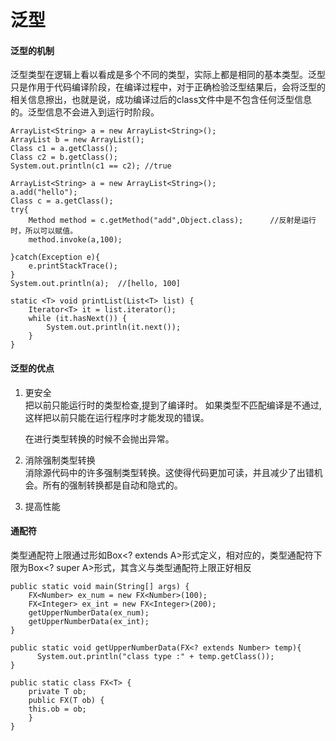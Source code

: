 # 泛型

#### 泛型的机制

泛型类型在逻辑上看以看成是多个不同的类型，实际上都是相同的基本类型。泛型只是作用于代码编译阶段，在编译过程中，对于正确检验泛型结果后，会将泛型的相关信息擦出，也就是说，成功编译过后的class文件中是不包含任何泛型信息的。泛型信息不会进入到运行时阶段。

```
ArrayList<String> a = new ArrayList<String>();  
ArrayList b = new ArrayList();  
Class c1 = a.getClass();  
Class c2 = b.getClass();  
System.out.println(c1 == c2); //true
```

```
ArrayList<String> a = new ArrayList<String>();  
a.add("hello");  
Class c = a.getClass();  
try{  
    Method method = c.getMethod("add",Object.class);      //反射是运行时，所以可以赋值。
    method.invoke(a,100);  

}catch(Exception e){  
    e.printStackTrace();  
}
System.out.println(a);  //[hello, 100]
```

```
static <T> void printList(List<T> list) {  
    Iterator<T> it = list.iterator();  
    while (it.hasNext()) {  
        System.out.println(it.next());  
    }  
}
```

#### 泛型的优点

1. 更安全  
   把以前只能运行时的类型检查,提到了编译时。 如果类型不匹配编译是不通过,这样把以前只能在运行程序时才能发现的错误。

   在进行类型转换的时候不会抛出异常。

2. 消除强制类型转换  
   消除源代码中的许多强制类型转换。这使得代码更加可读，并且减少了出错机会。所有的强制转换都是自动和隐式的。

3. 提高性能

#### 通配符

类型通配符上限通过形如Box&lt;? extends A&gt;形式定义，相对应的，类型通配符下限为Box&lt;? super A&gt;形式，其含义与类型通配符上限正好相反

```
public static void main(String[] args) {  
    FX<Number> ex_num = new FX<Number>(100);  
    FX<Integer> ex_int = new FX<Integer>(200);  
    getUpperNumberData(ex_num);  
    getUpperNumberData(ex_int);  
}  

public static void getUpperNumberData(FX<? extends Number> temp){  
      System.out.println("class type :" + temp.getClass());  
}  

public static class FX<T> {  
    private T ob;   
    public FX(T ob) {  
    this.ob = ob;  
    }  
}
```



